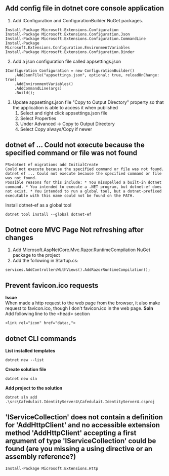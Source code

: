## Add config file in dotnet core console application

1. Add IConfiguration and ConfigurationBuilder NuGet packages.
```
Install-Package Microsoft.Extensions.Configuration
Install-Package Microsoft.Extensions.Configuration.Json
Install-Package Microsoft.Extensions.Configuration.CommandLine
Install-Package Microsoft.Extensions.Configuration.EnvironmentVariables 
Install-Package Microsoft.Extensions.Configuration.Binder
```

2. Add a json configuration file called appsettings.json
```
IConfiguration Configuration = new ConfigurationBuilder()
    .AddJsonFile("appsettings.json", optional: true, reloadOnChange: true)
    .AddEnvironmentVariables()
    .AddCommandLine(args)
    .Build();
```

3. Update appsettings.json file "Copy to Output Directory" property so that the application is able to access it when published
    1. Select and right click appsettings.json file
    2. Select Properties
    3. Under Advanced -> Copy to Output Directory 
    4. Select Copy always/Copy if newer

## dotnet ef ... Could not execute because the specified command or file was not found

```
PS>dotnet ef migrations add InitialCreate 
Could not execute because the specified command or file was not found. dotnet ef ... Could not execute because the specified command or file was not found. 
Possible reasons for this include: * You misspelled a built-in dotnet command. * You intended to execute a .NET program, but dotnet-ef does not exist. * You intended to run a global tool, but a dotnet-prefixed executable with this name could not be found on the PATH.
```

Install dotnet-ef as a global tool 
```
dotnet tool install --global dotnet-ef
```

## Dotnet core MVC Page Not refreshing after changes

1. Add Microsoft.AspNetCore.Mvc.Razor.RuntimeCompilation NuGet package to the project
2. Add the following in Startup.cs:
```
services.AddControllersWithViews().AddRazorRuntimeCompilation();
```

## Prevent favicon.ico requests
__Issue__ \
When made a http request to the web page from the browser, it also make request to favicon.ico, though I don't favicon.ico in the web page.
__Soln__ \
Add following line to the &lt;head&gt; section
```
<link rel="icon" href="data:,">
```

## dotnet CLI commands
__List installed templates__
```
dotnet new --list
```
__Create solution file__
```
dotnet new sln
```
__Add project to the solution__
```
dotnet sln add .\src\Cafedulait.IdentityServer4\Cafedulait.IdentityServer4.csproj
```

## 'IServiceCollection' does not contain a definition for 'AddHttpClient' and no accessible extension  method 'AddHttpClient' accepting a first argument of type 'IServiceCollection' could be found (are you missing a using directive or an assembly reference?)
```
Install-Package Microsoft.Extensions.Http
```
